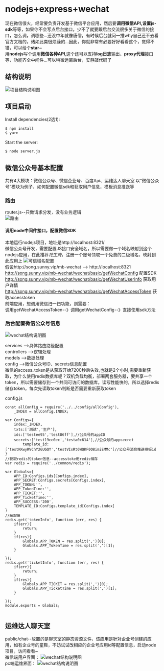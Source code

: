 # nodejs+express+wechat
  现在微信很火，经常要负责开发基于微信平台应用，然后要**调用微信API,设置js-sdk**等等，如果你不会写点后台接口，少不了就要跟后台交流很多关于微信的接口，怎么调，调哪些...还没中年就像唐僧，有时候后台就问一推why自己还不去看官方文档的，诸如此类很烦躁的...因此，你就非常有必要好好看看这个，觉得不错，可以给个**star**~  
  用**nodejs**写个调用**微信各种API**,这个还可以支持**log日志**输出、**proxy代理**接口等，功能齐全中间件...可以稍微远离后台，安静敲代码了
## 结构说明
![项目结构说明图](https://github.com/songsunny00/nodejs-express-wechat_github/blob/master/public/githubImg/construct.png?raw=true)  

## 项目启动
  Install dependencies(2选1):

```bash
$ npm install
$ yarn
```

  Start the server:

```bash
$ node server.js
```

## 微信公众号基本配置
共有4大模块：微信公众号、微信企业号、百度Api、运维达人聊天室
以“微信公众号”模块为例子，如何配置微信sdk和获取用户信息，模板消息推送等
### 路由
 router.js--只做请求分发，没有业务逻辑  
 ![路由](https://github.com/songsunny00/nodejs-express-wechat_github/blob/master/public/githubImg/wechat_router.png?raw=true)  
 #### 调用node中间件接口，配置微信SDK
 本地运行nodejs项目，地址是http://localhost:8321/  
 微信公众号开发，需要配置JS接口安全域名，所以需要做一个域名映射到这个nodejs应用，在此推荐*花生壳*，注册一个账号领取一个免费的二级域名，映射到此应用上
 ![可信域名配置](https://github.com/songsunny00/nodejs-express-wechat_github/blob/master/public/githubImg/con1.png?raw=true)  
 假设http://song.sunny.vip/mb-wechat --> http://localhost:8321  
 http://song.sunny.vip/mb-wechat/wechat/basic/getWechatConfig 配置SDK  
 http://song.sunny.vip/mb-wechat/wechat/basic/getWechatUserInfo 获取用户详情  
 http://song.sunny.vip/mb-wechat/wechat/basic/getWechatAccessToken 获取accesstoken  
 前端应用，想调用微信扫一扫功能，则需要：  
调用getWechatAccessToken--》调用getWechatConfig--》直接使用sdk方法
 
### 后台配置微信公众号信息  
 ![wechat结构说明图](https://github.com/songsunny00/nodejs-express-wechat_github/blob/master/public/githubImg/wechat_construct.png?raw=true)  

 services    -->具体路由路径配置  
 controllers -->逻辑处理  
 models      -->数据处理  
 config      -->微信公众号ID、secrets信息配置  
 微信的access_token是从获取开始7200秒后失效,也就是2个小时,需要重新获取，为什么使用redis数据库呢？双机负载均衡，部署两套服务器，要共享一个token，所以需要储存到一个共同可访问的数据库，读写性能快的，所以选择redis储存token，每次先读取token判断是否需要重新获取token
 
config.js  
```
const allConfig = require('../../config/allConfig'),
    _INDEX = allConfig.INDEX;

var Configs={
	index:_INDEX,
	txts:['测试','生产'],
	ids:['testee95','test86ff'],//公众号的appID
	secrets:['test19cc0ec','testa0c614'],//公众号的appsecret
    	template_id:['testKKwyRVChY2GUGQY','testVIsRt6WQKF0O8imiEMMc']//公众号消息推送模板id
}
//获取redis的token信息--accesstoke用redis储存
var redis = require('../common/redis');

var Globals={
    APP_ID:Configs.ids[Configs.index],
    APP_SECRET:Configs.secrets[Configs.index],
    APP_TOKEN:'',
    APP_TokenTime:'',
    APP_TICKET:'',
    APP_TicketTime:'',
    APP_SUCCESS:'200',
    TEMPLATE_ID:Configs.template_id[Configs.index]
}
//获取值
redis.get('tokenInfo', function (err, res) {
    if(err){
        return;
    }
    if(res){
        Globals.APP_TOKEN = res.split(',')[0];
        Globals.APP_TokenTime = res.split(',')[1];
    }
    
});
redis.get('ticketInfo', function (err, res) {
    if(err){
        return;
    }
    if(res){
        Globals.APP_TICKET = res.split(',')[0];
        Globals.APP_TicketTime = res.split(',')[1];
    }
    
});
module.exports = Globals;
 
 ```
 ## 运维达人聊天室
 public/chat--放置的是聊天室的静态资源文件，该应用是针对企业号创建的应用，如有企业号的童鞋，不妨试试改相应的企业号应用id等配置信息，启动node项目，访问看看~  
 微信端用户界面：
  ![wechat结构说明图](https://github.com/songsunny00/nodejs-express-wechat_github/blob/master/public/githubImg/work_chat.jpg?raw=true)  
 pc端运维界面：
  ![wechat结构说明图](https://github.com/songsunny00/nodejs-express-wechat_github/blob/master/public/githubImg/work_pc.png?raw=true)  
 
 
